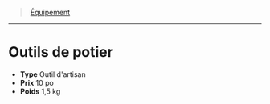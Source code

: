 ﻿---
!Equipment
Type: Outil d'artisan
Price: 10 po
Weight: 1,5 kg
Id: equipment_hd.md#outils-de-potier
ParentLink: equipment_hd.md#Équipement
Name: Outils de potier
ParentName: Équipement
NameLevel: 1
Attributes: {}
---
> [Équipement](hd_equipment.md)

---

# Outils de potier

- **Type** Outil d'artisan
- **Prix** 10 po
- **Poids** 1,5 kg


